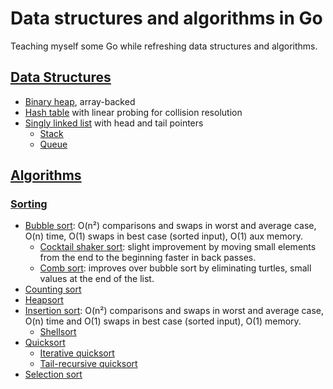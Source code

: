 # Data structures and algorithms in Go

Teaching myself some Go while refreshing data structures and algorithms.

## [Data Structures](ds/)

* [Binary heap](ds/binary_heap.go), array-backed
* [Hash table](ds/hash_table.go) with linear probing for collision resolution
* [Singly linked list](ds/singly_linked_list.go) with head and tail pointers
  * [Stack](ds/stack.go)
  * [Queue](ds/queue.go)

## [Algorithms](algs/)

### [Sorting](algs/sorts/)

* [Bubble sort](algs/sorts/bubble_sort.go): O(n²) comparisons and swaps in worst and average case, O(n) time, O(1) swaps in best case (sorted input), O(1) aux memory.
  * [Cocktail shaker sort](algs/sorts/bubble_sort.go): slight improvement by moving small elements from the end to the beginning faster in back passes.
  * [Comb sort](algs/sorts/bubble_sort.go): improves over bubble sort by eliminating turtles, small values at the end of the list.
* [Counting sort](algs/sorts/counting_sort.go)
* [Heapsort](ds/binary_heap.go)
* [Insertion sort](algs/sorts/insertion_sort.go): O(n²) comparisons and swaps in worst and average case, O(n) time and O(1) swaps in best case (sorted input), O(1) memory. 
  * [Shellsort](algs/sorts/insertion_sort.go)
* [Quicksort](algs/sorts/quicksort.go)
  * [Iterative quicksort](algs/sorts/quicksort.go)
  * [Tail-recursive quicksort](algs/sorts/quicksort.go)
* [Selection sort](algs/sorts/selection_sort.go)